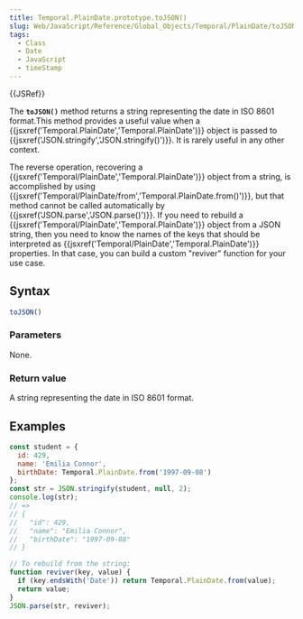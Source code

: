 ```yaml
---
title: Temporal.PlainDate.prototype.toJSON()
slug: Web/JavaScript/Reference/Global_Objects/Temporal/PlainDate/toJSON
tags:
  - Class
  - Date
  - JavaScript
  - timeStamp
---
```

{{JSRef}}

The **`toJSON()`** method returns a string representing the date in ISO 8601
format.This method provides a useful value when a
{{jsxref('Temporal.PlainDate','Temporal.PlainDate')}} object
is passed to {{jsxref('JSON.stringify','JSON.stringify()')}}.
It is rarely useful in any other context.

The reverse operation, recovering a
{{jsxref('Temporal/PlainDate','Temporal.PlainDate')}} object
from a string, is accomplished by using
{{jsxref('Temporal/PlainDate/from','Temporal.PlainDate.from()')}},
but that method cannot be called automatically by
{{jsxref('JSON.parse','JSON.parse()')}}. If you need to rebuild a
{{jsxref('Temporal/PlainDate','Temporal.PlainDate')}} object
from a JSON string, then you need to know the names of the keys that should be
interpreted as
{{jsxref('Temporal/PlainDate','Temporal.PlainDate')}}
properties. In that case, you can build a custom "reviver" function for your use
case.

## Syntax

```js
toJSON()
```

### Parameters

None.

### Return value

A string representing the date in ISO 8601 format.

## Examples

```js
const student = {
  id: 429,
  name: 'Emilia Connor',
  birthDate: Temporal.PlainDate.from('1997-09-08')
};
const str = JSON.stringify(student, null, 2);
console.log(str);
// =>
// {
//   "id": 429,
//   "name": "Emilia Connor",
//   "birthDate": "1997-09-08"
// }

// To rebuild from the string:
function reviver(key, value) {
  if (key.endsWith('Date')) return Temporal.PlainDate.from(value);
  return value;
}
JSON.parse(str, reviver);
```
